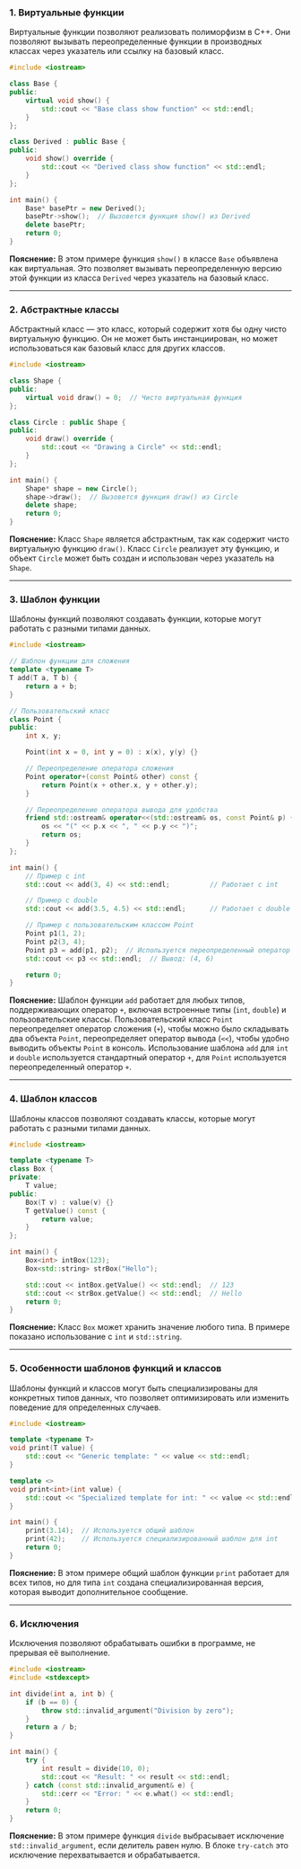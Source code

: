 ### 1. Виртуальные функции

Виртуальные функции позволяют реализовать полиморфизм в C++. Они позволяют вызывать переопределенные функции в производных классах через указатель или ссылку на базовый класс.

```cpp
#include <iostream>

class Base {
public:
    virtual void show() {
        std::cout << "Base class show function" << std::endl;
    }
};

class Derived : public Base {
public:
    void show() override {
        std::cout << "Derived class show function" << std::endl;
    }
};

int main() {
    Base* basePtr = new Derived();
    basePtr->show();  // Вызовется функция show() из Derived
    delete basePtr;
    return 0;
}
```

**Пояснение:** В этом примере функция `show()` в классе `Base` объявлена как виртуальная. Это позволяет вызывать переопределенную версию этой функции из класса `Derived` через указатель на базовый класс.

---

### 2. Абстрактные классы

Абстрактный класс — это класс, который содержит хотя бы одну чисто виртуальную функцию. Он не может быть инстанциирован, но может использоваться как базовый класс для других классов.

```cpp
#include <iostream>

class Shape {
public:
    virtual void draw() = 0;  // Чисто виртуальная функция
};

class Circle : public Shape {
public:
    void draw() override {
        std::cout << "Drawing a Circle" << std::endl;
    }
};

int main() {
    Shape* shape = new Circle();
    shape->draw();  // Вызовется функция draw() из Circle
    delete shape;
    return 0;
}
```

**Пояснение:** Класс `Shape` является абстрактным, так как содержит чисто виртуальную функцию `draw()`. Класс `Circle` реализует эту функцию, и объект `Circle` может быть создан и использован через указатель на `Shape`.

---

### 3. Шаблон функции

Шаблоны функций позволяют создавать функции, которые могут работать с разными типами данных.

```cpp
#include <iostream>

// Шаблон функции для сложения
template <typename T>
T add(T a, T b) {
    return a + b;
}

// Пользовательский класс
class Point {
public:
    int x, y;

    Point(int x = 0, int y = 0) : x(x), y(y) {}

    // Переопределение оператора сложения
    Point operator+(const Point& other) const {
        return Point(x + other.x, y + other.y);
    }

    // Переопределение оператора вывода для удобства
    friend std::ostream& operator<<(std::ostream& os, const Point& p) {
        os << "(" << p.x << ", " << p.y << ")";
        return os;
    }
};

int main() {
    // Пример с int
    std::cout << add(3, 4) << std::endl;          // Работает с int

    // Пример с double
    std::cout << add(3.5, 4.5) << std::endl;      // Работает с double

    // Пример с пользовательским классом Point
    Point p1(1, 2);
    Point p2(3, 4);
    Point p3 = add(p1, p2);  // Используется переопределенный оператор +
    std::cout << p3 << std::endl;  // Вывод: (4, 6)

    return 0;
}
```

**Пояснение:** Шаблон функции `add` работает для любых типов, поддерживающих оператор `+`, включая встроенные типы (`int`, `double`) и пользовательские классы. 
Пользовательский класс `Point` переопределяет оператор сложения (`+`), чтобы можно было складывать два объекта `Point`, переопределяет оператор вывода (`<<`), 
чтобы удобно выводить объекты `Point` в консоль. Использование шаблона `add` для `int` и `double` используется стандартный оператор `+`, для `Point` 
используется переопределенный оператор `+`.

---

### 4. Шаблон классов

Шаблоны классов позволяют создавать классы, которые могут работать с разными типами данных.

```cpp
#include <iostream>

template <typename T>
class Box {
private:
    T value;
public:
    Box(T v) : value(v) {}
    T getValue() const {
        return value;
    }
};

int main() {
    Box<int> intBox(123);
    Box<std::string> strBox("Hello");

    std::cout << intBox.getValue() << std::endl;  // 123
    std::cout << strBox.getValue() << std::endl;  // Hello
    return 0;
}
```

**Пояснение:** Класс `Box` может хранить значение любого типа. В примере показано использование с `int` и `std::string`.

---

### 5. Особенности шаблонов функций и классов

Шаблоны функций и классов могут быть специализированы для конкретных типов данных, что позволяет оптимизировать или изменить поведение для определенных случаев.

```cpp
#include <iostream>

template <typename T>
void print(T value) {
    std::cout << "Generic template: " << value << std::endl;
}

template <>
void print<int>(int value) {
    std::cout << "Specialized template for int: " << value << std::endl;
}

int main() {
    print(3.14);  // Используется общий шаблон
    print(42);    // Используется специализированный шаблон для int
    return 0;
}
```

**Пояснение:** В этом примере общий шаблон функции `print` работает для всех типов, но для типа `int` создана специализированная версия, которая выводит дополнительное сообщение.

---

### 6. Исключения

Исключения позволяют обрабатывать ошибки в программе, не прерывая её выполнение.

```cpp
#include <iostream>
#include <stdexcept>

int divide(int a, int b) {
    if (b == 0) {
        throw std::invalid_argument("Division by zero");
    }
    return a / b;
}

int main() {
    try {
        int result = divide(10, 0);
        std::cout << "Result: " << result << std::endl;
    } catch (const std::invalid_argument& e) {
        std::cerr << "Error: " << e.what() << std::endl;
    }
    return 0;
}
```

**Пояснение:** В этом примере функция `divide` выбрасывает исключение `std::invalid_argument`, если делитель равен нулю. В блоке `try-catch` это исключение перехватывается и обрабатывается.
